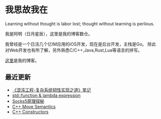 # 我思故我在
Learning without thought is labor lost; thought without learning is perilous.

我是阿明（日月星辰），这里是我的博客数仓。

我曾经是一个日活几个亿IM应用的iOS开发，现在是后台开发，主栈是Go。
除此对Web开发也有所了解，另外熟悉C/C++,Java,Rust,Lua等语言的拼写。

[这里](https://blog.metaprogramming.space/)是我的博客。

## 最近更新

<!-- BLOG-POST-LIST:START -->
- [《混沌工程-复杂系统韧性实现之道》笔记](https://blog.metaprogramming.space)
- [std::function & lambda expression](https://blog.metaprogramming.space/post/19.html)
- [Socks5原理探秘](https://blog.metaprogramming.space)
- [C++ Move Semantics](https://blog.metaprogramming.space/post/17.html)
- [C++ Constructors](https://blog.metaprogramming.space/post/16.html)
<!-- BLOG-POST-LIST:END -->

